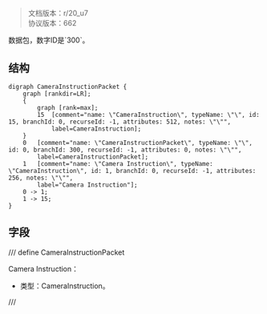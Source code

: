 # <!-- md:samp CameraInstructionPacket -->

> 文档版本：r/20_u7<br/>协议版本：662

<!-- md:samp CameraInstructionPacket -->数据包，数字ID是`300`。

## 结构

```viz
digraph CameraInstructionPacket {
	graph [rankdir=LR];
	{
		graph [rank=max];
		15	[comment="name: \"CameraInstruction\", typeName: \"\", id: 15, branchId: 0, recurseId: -1, attributes: 512, notes: \"\"",
			label=CameraInstruction];
	}
	0	[comment="name: \"CameraInstructionPacket\", typeName: \"\", id: 0, branchId: 300, recurseId: -1, attributes: 0, notes: \"\"",
		label=CameraInstructionPacket];
	1	[comment="name: \"Camera Instruction\", typeName: \"CameraInstruction\", id: 1, branchId: 0, recurseId: -1, attributes: 256, notes: \"\"",
		label="Camera Instruction"];
	0 -> 1;
	1 -> 15;
}

```

## 字段

/// define
CameraInstructionPacket

Camera Instruction：[<!-- md:samp CameraInstruction -->](refs/protocols/types/camerainstruction.md)

- 类型：CameraInstruction。


///
